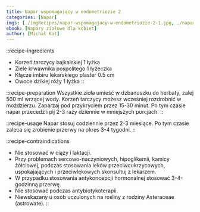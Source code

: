 ```yaml
---
title: Napar wspomagający w endometriozie 2
categories: [Napar]
imgs: [./imgRecipes/napar-wspomagajacy-w-endometriozie-2-1.jpg, ./napar-wspomagajacy-w-endometriozie-2-2.jpg]
ebook: [Napary ziołowe dla kobiet]
author: [Michał Kot]
---
```


::recipe-ingredients
- Korzeń tarczycy bajkalskiej 1 łyżka
- Ziele krwawnika pospolitego 1 łyżeczka
- Kłącze imbiru lekarskiego plaster 0.5 cm
- Owoce dzikiej róży 1 łyżka
::

::recipe-preparation
Wszystkie zioła umieść w dzbanuszku do herbaty, zalej 500 ml wrzącej wody. Korzeń tarczycy możesz wcześniej rozdrobnić w moździerzu. Zaparzaj pod przykryciem przez 15-30 minut. Po tym czasie napar przecedź i pij 2-3 razy dziennie w mniejszych porcjach.
::

::recipe-usage
Napar stosuj codziennie przez 2-3 miesiące. Po tym czasie zaleca się zrobienie przerwy na okres 3-4 tygodni.
::

::recipe-contraindications
- Nie stosować w ciąży i laktacji.
- Przy problemach sercowo-naczyniowych, hipoglikemii, kamicy żółciowej, podczas stosowania leków przeciwcukrzycowych, uspokajających i przeciwlękowych skonsultuj z lekarzem.
- W przypadku stosowania antykoncepcji hormonalnej stosować 3-4-godzinną przerwę.
- Nie stosować podczas antybiotykoterapii.
- Niewskazany u osób uczulonych na rośliny z rodziny Asteraceae (astrowate).
::